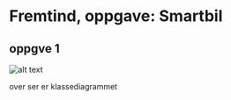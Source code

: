 # Fremtind, oppgave: Smartbil
 
## oppgve 1 ##

![alt text](https://github.com/Fridthoy/Fremtind/tree/master/pictures/klassediagram.png)


over ser er klassediagrammet
